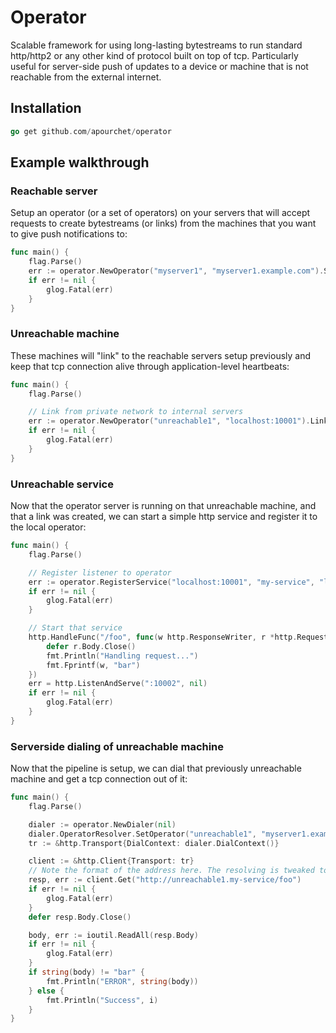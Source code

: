# Operator
Scalable framework for using long-lasting bytestreams to run 
standard http/http2 or any other kind of protocol built on top of 
tcp.
Particularly useful for server-side push of updates to a device or 
machine that is not reachable from the external internet.

## Installation
```go
go get github.com/apourchet/operator
```

## Example walkthrough
### Reachable server
Setup an operator (or a set of operators) on your servers that will accept 
requests to create bytestreams (or links) from the machines that you want 
to give push notifications to:
```go
func main() {
	flag.Parse()
	err := operator.NewOperator("myserver1", "myserver1.example.com").Serve(10000)
	if err != nil {
		glog.Fatal(err)
	}
}
```

### Unreachable machine
These machines will "link" to the reachable servers setup previously and keep 
that tcp connection alive through application-level heartbeats:
```go
func main() {
	flag.Parse()

	// Link from private network to internal servers
	err := operator.NewOperator("unreachable1", "localhost:10001").LinkAndServe(10001, "myservers.example.com") // This should get loadbalanced to myserver1.example.com
	if err != nil {
		glog.Fatal(err)
	}
}
```

### Unreachable service
Now that the operator server is running on that unreachable machine, and that a link was
created, we can start a simple http service and register it to the local operator:
```go
func main() {
	flag.Parse()

	// Register listener to operator
	err := operator.RegisterService("localhost:10001", "my-service", "localhost:10002")
	if err != nil {
		glog.Fatal(err)
	}

	// Start that service
	http.HandleFunc("/foo", func(w http.ResponseWriter, r *http.Request) {
		defer r.Body.Close()
		fmt.Println("Handling request...")
		fmt.Fprintf(w, "bar")
	})
	err = http.ListenAndServe(":10002", nil)
	if err != nil {
		glog.Fatal(err)
	}
}
```

### Serverside dialing of unreachable machine
Now that the pipeline is setup, we can dial that previously unreachable machine and get a 
tcp connection out of it:
```go
func main() {
	flag.Parse()

	dialer := operator.NewDialer(nil)
	dialer.OperatorResolver.SetOperator("unreachable1", "myserver1.example.com")
	tr := &http.Transport{DialContext: dialer.DialContext()}

    client := &http.Client{Transport: tr}
    // Note the format of the address here. The resolving is tweaked to work seemlessly.
    resp, err := client.Get("http://unreachable1.my-service/foo")
    if err != nil {
        glog.Fatal(err)
    }
    defer resp.Body.Close()

    body, err := ioutil.ReadAll(resp.Body)
    if err != nil {
        glog.Fatal(err)
    }
    if string(body) != "bar" {
        fmt.Println("ERROR", string(body))
    } else {
        fmt.Println("Success", i)
    }
}
```
